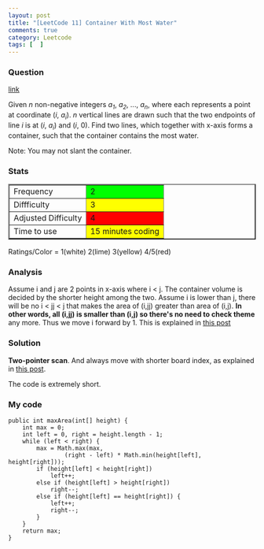 ```yaml
---
layout: post
title: "[LeetCode 11] Container With Most Water"
comments: true
category: Leetcode
tags: [  ]
---
```



### Question 
[link](http://oj.leetcode.com/problems/container-with-most-water/)

<div class="question-content">
            <p></p><p>Given <i>n</i> non-negative integers <i>a<sub>1</sub></i>, <i>a<sub>2</sub></i>, ..., <i>a<sub>n</sub></i>, where each represents a point at coordinate (<i>i</i>, <i>a<sub>i</sub></i>). <i>n</i> vertical lines are drawn such that the two endpoints of line <i>i</i> is at (<i>i</i>, <i>a<sub>i</sub></i>) and (<i>i</i>, 0). Find two lines, which together with x-axis forms a container, such that the container contains the most water.
</p>
<p>Note: You may not slant the container.
</p><p></p>
          </div>

### Stats
<table border="2">
	<tr>
		<td>Frequency</td>
		<td bgcolor="lime">2</td>
	</tr>
	<tr>
		<td>Diffficulty</td>
		<td bgcolor="yellow">3</td>
	</tr>
	<tr>
		<td>Adjusted Difficulty</td>
		<td bgcolor="red">4</td>
	</tr>
	<tr>
		<td>Time to use</td>
		<td bgcolor="yellow">15 minutes coding</td>
	</tr>
</table>

Ratings/Color = 1(white) 2(lime) 3(yellow) 4/5(red)

### Analysis

Assume i and j are 2 points in x-axis where i < j. The container volume is decided by the shorter height among the two. Assume i is lower than j, there will be no i < jj < j that makes the area of (i,jj) greater than area of (i,j). __In other words, all (i,jj) is smaller than (i,j) so there's no need to check theme__ any more. Thus we move i forward by 1. This is explained in [this post](http://jane4532.blogspot.sg/2013/05/container-with-most-water-leetcode.html)

### Solution

__Two-pointer scan__. And always move with shorter board index, as explained in [this post](http://fisherlei.blogspot.sg/2013/01/leetcode-container-with-most-water.html).

The code is extremely short. 

### My code 

    public int maxArea(int[] height) {
        int max = 0;
        int left = 0, right = height.length - 1;
        while (left < right) {
            max = Math.max(max,
                    (right - left) * Math.min(height[left], height[right]));
            if (height[left] < height[right])
                left++;
            else if (height[left] > height[right])
                right--;
            else if (height[left] == height[right]) {
                left++;
                right--;
            }
        }
        return max;
    }

